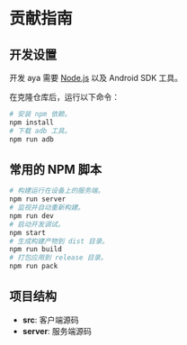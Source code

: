 # 贡献指南

## 开发设置

开发 aya 需要 [Node.js](https://nodejs.org/zh-cn) 以及 Android SDK 工具。

在克隆仓库后，运行以下命令：

```bash
# 安装 npm 依赖。
npm install
# 下载 adb 工具。
npm run adb
```

## 常用的 NPM 脚本

```bash
# 构建运行在设备上的服务端。
npm run server
# 监视并自动重新构建。
npm run dev
# 启动开发调试。
npm start
# 生成构建产物到 dist 目录。
npm run build
# 打包应用到 release 目录。
npm run pack
```

## 项目结构

- **src**: 客户端源码
- **server**: 服务端源码
